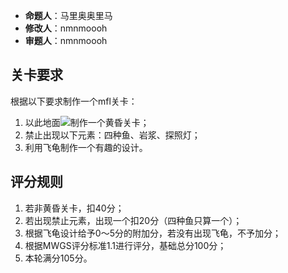 - **命题人**：马里奥奥里马
- **修改人**：nmnmoooh
- **审题人**：nmnmoooh

## 关卡要求

根据以下要求制作一个mfl关卡：

1. 以此地面<img src="/images/image4.jpeg" />制作一个黄昏关卡；
2. 禁止出现以下元素：四种鱼、岩浆、探照灯；
3. 利用飞龟制作一个有趣的设计。

## 评分规则

1. 若非黄昏关卡，扣40分；
2. 若出现禁止元素，出现一个扣20分（四种鱼只算一个）；
3. 根据飞龟设计给予0～5分的附加分，若没有出现飞龟，不予加分；
4. 根据MWGS评分标准1.1进行评分，基础总分100分；
5. 本轮满分105分。